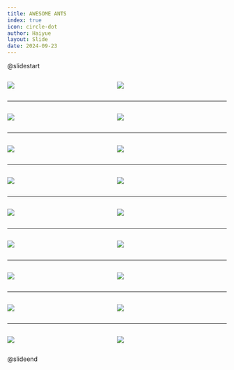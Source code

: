 ```yaml
---
title: AWESOME ANTS
index: true
icon: circle-dot
author: Haiyue
layout: Slide
date: 2024-09-23
---
```

 
@slidestart

<div style="display:flex">
<div style="flex:1">

![](/reading/english/Level-T/AWESOME%20ANTS/001.webp)
</div>
<div style="flex:1">

![](/reading/english/Level-T/AWESOME%20ANTS/002.webp)
</div>
</div>

---

<div style="display:flex">
<div style="flex:1">

![](/reading/english/Level-T/AWESOME%20ANTS/003.webp)
</div>
<div style="flex:1">

![](/reading/english/Level-T/AWESOME%20ANTS/004.webp)
</div>
</div>

---

<div style="display:flex">
<div style="flex:1">

![](/reading/english/Level-T/AWESOME%20ANTS/005.webp)
</div>
<div style="flex:1">

![](/reading/english/Level-T/AWESOME%20ANTS/006.webp)
</div>
</div>

---

<div style="display:flex">
<div style="flex:1">

![](/reading/english/Level-T/AWESOME%20ANTS/007.webp)
</div>
<div style="flex:1">

![](/reading/english/Level-T/AWESOME%20ANTS/008.webp)
</div>
</div>

---

<div style="display:flex">
<div style="flex:1">

![](/reading/english/Level-T/AWESOME%20ANTS/009.webp)
</div>
<div style="flex:1">

![](/reading/english/Level-T/AWESOME%20ANTS/010.webp)
</div>
</div>

---

<div style="display:flex">
<div style="flex:1">

![](/reading/english/Level-T/AWESOME%20ANTS/011.webp)
</div>
<div style="flex:1">

![](/reading/english/Level-T/AWESOME%20ANTS/012.webp)
</div>
</div>

---

<div style="display:flex">
<div style="flex:1">

![](/reading/english/Level-T/AWESOME%20ANTS/013.webp)
</div>
<div style="flex:1">

![](/reading/english/Level-T/AWESOME%20ANTS/014.webp)
</div>
</div>

---

<div style="display:flex">
<div style="flex:1">

![](/reading/english/Level-T/AWESOME%20ANTS/015.webp)
</div>
<div style="flex:1">

![](/reading/english/Level-T/AWESOME%20ANTS/016.webp)
</div>
</div>

---

<div style="display:flex">
<div style="flex:1">

![](/reading/english/Level-T/AWESOME%20ANTS/017.webp)
</div>
<div style="flex:1">

![](/reading/english/Level-T/AWESOME%20ANTS/018.webp)
</div>
</div>

@slideend